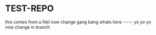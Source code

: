 # TEST-REPO
this comes from a fileI now change
gang bang
 whats here -----
 yo yo yo
 now change in branch
